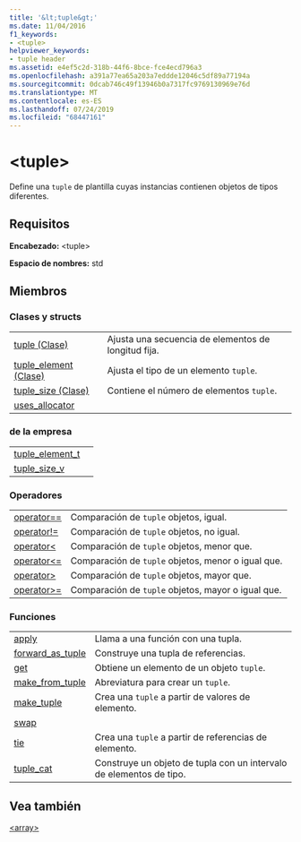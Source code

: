 ```yaml
---
title: '&lt;tuple&gt;'
ms.date: 11/04/2016
f1_keywords:
- <tuple>
helpviewer_keywords:
- tuple header
ms.assetid: e4ef5c2d-318b-44f6-8bce-fce4ecd796a3
ms.openlocfilehash: a391a77ea65a203a7eddde12046c5df89a77194a
ms.sourcegitcommit: 0dcab746c49f13946b0a7317fc9769130969e76d
ms.translationtype: MT
ms.contentlocale: es-ES
ms.lasthandoff: 07/24/2019
ms.locfileid: "68447161"
---
```

# <a name="lttuplegt"></a>&lt;tuple&gt;

Define una `tuple` de plantilla cuyas instancias contienen objetos de tipos diferentes.

## <a name="requirements"></a>Requisitos

**Encabezado:** \<tuple>

**Espacio de nombres:** std

## <a name="members"></a>Miembros

### <a name="classes-and-structs"></a>Clases y structs

|||
|-|-|
|[tuple (Clase)](../standard-library/tuple-class.md)|Ajusta una secuencia de elementos de longitud fija.|
|[tuple_element (Clase)](../standard-library/tuple-element-class-tuple.md)|Ajusta el tipo de un elemento `tuple`.|
|[tuple_size (Clase)](../standard-library/tuple-size-class-tuple.md)|Contiene el número de elementos `tuple`.|
|[uses_allocator](../standard-library/uses-allocator-structure.md)||

### <a name="objects"></a>de la empresa

|||
|-|-|
|[tuple_element_t](../standard-library/tuple-functions.md#tuple_element_t)||
|[tuple_size_v](../standard-library/tuple-functions.md#tuple_size_v)||

### <a name="operators"></a>Operadores

|||
|-|-|
|[operator==](../standard-library/tuple-operators.md#op_eq_eq)|Comparación de `tuple` objetos, igual.|
|[operator!=](../standard-library/tuple-operators.md#op_neq)|Comparación de `tuple` objetos, no igual.|
|[operator<](../standard-library/tuple-operators.md#op_lt)|Comparación de `tuple` objetos, menor que.|
|[operator<=](../standard-library/tuple-operators.md#op_lt_eq)|Comparación de `tuple` objetos, menor o igual que.|
|[operator>](../standard-library/tuple-operators.md#op_gt)|Comparación de `tuple` objetos, mayor que.|
|[operator>=](../standard-library/tuple-operators.md#op_gt_eq)|Comparación de `tuple` objetos, mayor o igual que.|

### <a name="functions"></a>Funciones

|||
|-|-|
|[apply](../standard-library/tuple-functions.md#apply)|Llama a una función con una tupla.|
|[forward_as_tuple](../standard-library/tuple-functions.md#forward)|Construye una tupla de referencias.|
|[get](../standard-library/tuple-functions.md#get)|Obtiene un elemento de un objeto `tuple`.|
|[make_from_tuple](../standard-library/tuple-functions.md#make_from_tuple)|Abreviatura para crear un `tuple`.|
|[make_tuple](../standard-library/tuple-functions.md#make_tuple)|Crea una `tuple` a partir de valores de elemento.|
|[swap](../standard-library/tuple-functions.md#swap)||
|[tie](../standard-library/tuple-functions.md#tie)|Crea una `tuple` a partir de referencias de elemento.|
|[tuple_cat](../standard-library/tuple-functions.md#tuple_cat)|Construye un objeto de tupla con un intervalo de elementos de tipo.|

## <a name="see-also"></a>Vea también

[\<array>](../standard-library/array.md)

